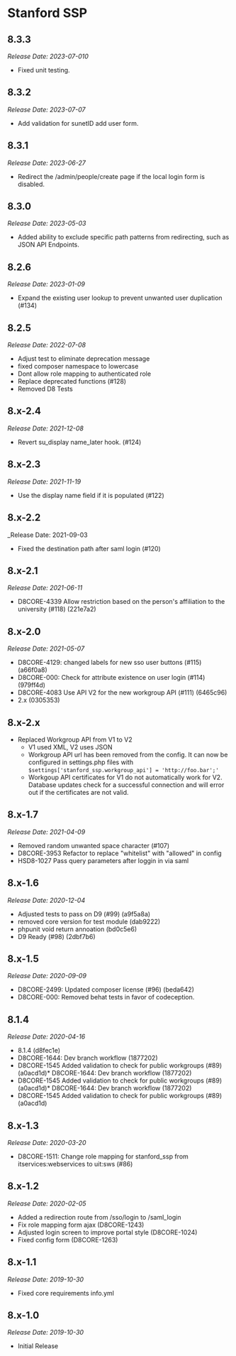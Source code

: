 # Stanford SSP

8.3.3
--------------------------------------------------------------------------------
_Release Date: 2023-07-010_

- Fixed unit testing.

8.3.2
--------------------------------------------------------------------------------
_Release Date: 2023-07-07_

- Add validation for sunetID add user form.

8.3.1
--------------------------------------------------------------------------------
_Release Date: 2023-06-27_

- Redirect the /admin/people/create page if the local login form is disabled.

8.3.0
--------------------------------------------------------------------------------
_Release Date: 2023-05-03_

- Added ability to exclude specific path patterns from redirecting, such as JSON API Endpoints.

8.2.6
--------------------------------------------------------------------------------
_Release Date: 2023-01-09_

- Expand the existing user lookup to prevent unwanted user duplication (#134)

8.2.5
--------------------------------------------------------------------------------
_Release Date: 2022-07-08_

- Adjust test to eliminate deprecation message
- fixed composer namespace to lowercase
- Dont allow role mapping to authenticated role
- Replace deprecated functions (#128)
- Removed D8 Tests


8.x-2.4
--------------------------------------------------------------------------------
_Release Date: 2021-12-08_

- Revert su_display name_later hook. (#124)


8.x-2.3
--------------------------------------------------------------------------------
_Release Date: 2021-11-19_

- Use the display name field if it is populated (#122)


8.x-2.2
--------------------------------------------------------------------------------
_Release Date: 2021-09-03

- Fixed the destination path after saml login (#120)

8.x-2.1
--------------------------------------------------------------------------------
_Release Date: 2021-06-11_

- D8CORE-4339 Allow restriction based on the person's affiliation to the university (#118) (221e7a2)

8.x-2.0
--------------------------------------------------------------------------------
_Release Date: 2021-05-07_

- D8CORE-4129: changed labels for new sso user buttons (#115) (a66f0a8)
- D8CORE-000: Check for attribute existence on user login (#114) (979ff4d)
- D8CORE-4083 Use API V2 for the new workgroup API (#111) (6465c96)
- 2.x (0305353)

8.x-2.x
--------------------------------------------------------------------------------
- Replaced Workgroup API from V1 to V2
  - V1 used XML, V2 uses JSON
  - Workgroup API url has been removed from the config. It can now be configured in settings.php files with `$settings['stanford_ssp.workgroup_api'] = 'http://foo.bar';'`
  - Workgoup API certificates for V1 do not automatically work for V2. Database updates check for a successful connection and will error out if the certificates are not valid.

8.x-1.7
--------------------------------------------------------------------------------
_Release Date: 2021-04-09_

- Removed random unwanted space character (#107)
- D8CORE-3953 Refactor to replace "whitelist" with "allowed" in config
- HSD8-1027 Pass query parameters after loggin in via saml

8.x-1.6
--------------------------------------------------------------------------------
_Release Date: 2020-12-04_

- Adjusted tests to pass on D9 (#99) (a9f5a8a)
- removed core version for test module (dab9222)
- phpunit void return annoation (bd0c5e6)
- D9 Ready (#98) (2dbf7b6)

8.x-1.5
--------------------------------------------------------------------------------
_Release Date: 2020-09-09_

- D8CORE-2499: Updated composer license (#96) (beda642)
- D8CORE-000: Removed behat tests in favor of codeception.

8.1.4
--------------------------------------------------------------------------------
_Release Date: 2020-04-16_

* 8.1.4 (d8fec1e)
* D8CORE-1644: Dev branch workflow (1877202)
* D8CORE-1545 Added validation to check for public workgroups (#89) (a0acd1d)* D8CORE-1644: Dev branch workflow (1877202)
* D8CORE-1545 Added validation to check for public workgroups (#89) (a0acd1d)* D8CORE-1644: Dev branch workflow (1877202)
* D8CORE-1545 Added validation to check for public workgroups (#89) (a0acd1d)

8.x-1.3
--------------------------------------------------------------------------------
_Release Date: 2020-03-20_

- D8CORE-1511: Change role mapping for stanford_ssp from itservices:webservices to uit:sws (#86)

8.x-1.2
--------------------------------------------------------------------------------
_Release Date: 2020-02-05_

- Added a redirection route from /sso/login to /saml_login
- Fix role mapping form ajax (D8CORE-1243)
- Adjusted login screen to improve portal style (D8CORE-1024)
- Fixed config form (D8CORE-1263)

8.x-1.1
--------------------------------------------------------------------------------
_Release Date: 2019-10-30_

- Fixed core requirements info.yml

8.x-1.0
--------------------------------------------------------------------------------
_Release Date: 2019-10-30_

- Initial Release

